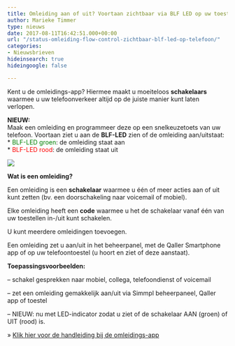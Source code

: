```yaml
---
title: Omleiding aan of uit? Voortaan zichtbaar via BLF LED op uw toestel
author: Marieke Timmer
type: nieuws
date: 2017-08-11T16:42:51.000+00:00
url: "/status-omleiding-flow-control-zichtbaar-blf-led-op-telefoon/"
categories:
- Nieuwsbrieven
hideinsearch: true
hideingoogle: false

---
```

Kent u de omleidings-app? Hiermee maakt u moeiteloos <strong>schakelaars </strong>waarmee u uw telefoonverkeer altijd op de juiste manier kunt laten verlopen.
<!--more-->

<b>NIEUW:</b><br /> Maak een omleiding en programmeer deze op een snelkeuzetoets van uw telefoon. Voortaan ziet u aan de <strong>BLF-LED</strong> zien of de omleiding aan/uitstaat:<br /> * <font color="green">BLF-LED groen</font>: de omleiding staat aan<br /> * <font color="red">BLF-LED rood</font>: de omleiding staat uit

 <a href="https://www.simmpl.nl/downloads/Simmpl_omleidingsapp.pdf"><img src="https://res.cloudinary.com/callvoip/image/upload/v1556647042/flowcontrol_blf-2.png" class="alignright size-full" /></a>

**Wat is een omleiding?**

Een omleiding is een **schakelaar** waarmee u één of meer acties aan of uit kunt zetten (bv. een doorschakeling naar voicemail of mobiel).

Elke omleiding heeft een **code** waarmee u het de schakelaar vanaf één van uw toestellen in-/uit kunt schakelen.

U kunt meerdere omleidingen toevoegen.

Een omleiding zet u aan/uit in het beheerpanel, met de Qaller Smartphone app of op uw telefoontoestel (u hoort en ziet of deze aanstaat).

**Toepassingsvoorbeelden:**

&#8211; schakel gesprekken naar mobiel, collega, telefoondienst of voicemail

&#8211; zet een omleiding gemakkelijk aan/uit via Simmpl beheerpaneel, Qaller app of toestel

&#8211; NIEUW: nu met LED-indicator zodat u ziet of de schakelaar AAN (groen) of UIT (rood) is.

&raquo; [Klik hier voor de handleiding bij de omleidings-app][1]

 [1]: https://www.simmpl.nl/downloads/Simmpl_omleidingsapp.pdf